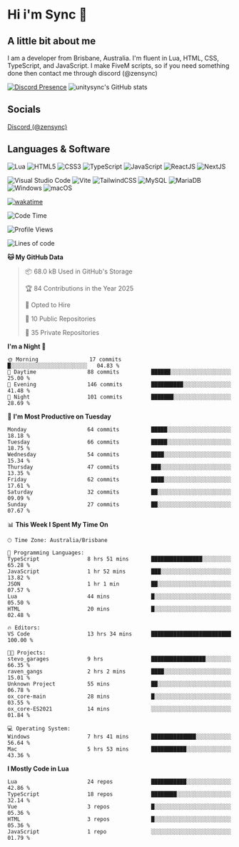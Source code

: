 # Hi i'm Sync 👋

## A little bit about me
I am a developer from Brisbane, Australia. I'm fluent in Lua, HTML, CSS, TypeScript, and JavaScript. I make FiveM scripts, so if you need something done then contact me through discord (@zensync)

[![Discord Presence](https://lanyard.cnrad.dev/api/265742868587479050)](https://discord.com/users/265742868587479050)
![unitysync's GitHub stats](https://github-readme-stats.vercel.app/api?username=unitysync&show_icons=true&theme=ambient_gradient)

## Socials
<p><a href="https://discord.com/users/265742868587479050">Discord (@zensync)</a></p>

## Languages & Software
![Lua](https://img.shields.io/badge/lua-%232C2D72.svg?style=for-the-badge&logo=lua&logoColor=white) ![HTML5](https://img.shields.io/badge/html5-%23E34F26.svg?style=for-the-badge&logo=html5&logoColor=white) ![CSS3](https://img.shields.io/badge/css3-%231572B6.svg?style=for-the-badge&logo=css3&logoColor=white) ![TypeScript](https://img.shields.io/badge/TypeScript-3178C6?logo=typescript&logoColor=fff&style=for-the-badge) ![JavaScript](https://img.shields.io/badge/javascript-%23323330.svg?style=for-the-badge&logo=javascript&logoColor=%23F7DF1E) ![ReactJS](https://shields.io/badge/react-black?logo=react&style=for-the-badge) ![NextJS](https://img.shields.io/badge/next.js-000000?style=for-the-badge&logo=nextdotjs&logoColor=white)

![Visual Studio Code](https://custom-icon-badges.demolab.com/badge/Visual%20Studio%20Code-0078d7.svg?logo=vsc&logoColor=white&style=for-the-badge) ![Vite](https://img.shields.io/badge/Vite-646CFF?style=for-the-badge&logo=Vite&logoColor=white) ![TailwindCSS](https://img.shields.io/badge/tailwindcss-%2338B2AC.svg?style=for-the-badge&logo=tailwind-css&logoColor=white) ![MySQL](https://img.shields.io/badge/MySQL-4479A1?style=for-the-badge&logo=mysql&logoColor=white) ![MariaDB](https://img.shields.io/badge/MariaDB-003545?style=for-the-badge&logo=mariadb&logoColor=white) ![Windows](https://custom-icon-badges.demolab.com/badge/Windows-0078D6?logo=windows11&logoColor=white&style=for-the-badge) ![macOS](https://img.shields.io/badge/macOS-000000?logo=apple&logoColor=F0F0F0&style=for-the-badge)

[![wakatime](https://wakatime.com/badge/user/018c590e-972a-4f9d-bbc0-f77a1b8e8227.svg?style=for-the-badge)](https://wakatime.com/@unitysync)

<!--START_SECTION:waka-->
![Code Time](http://img.shields.io/badge/Code%20Time-361%20hrs%2036%20mins-blue)

![Profile Views](http://img.shields.io/badge/Profile%20Views-5-blue)

![Lines of code](https://img.shields.io/badge/From%20Hello%20World%20I%27ve%20Written-377.8%20thousand%20lines%20of%20code-blue)

**🐱 My GitHub Data** 

> 📦 68.0 kB Used in GitHub's Storage 
 > 
> 🏆 84 Contributions in the Year 2025
 > 
> 💼 Opted to Hire
 > 
> 📜 10 Public Repositories 
 > 
> 🔑 35 Private Repositories 
 > 
**I'm a Night 🦉** 

```text
🌞 Morning                17 commits          █░░░░░░░░░░░░░░░░░░░░░░░░   04.83 % 
🌆 Daytime                88 commits          ██████░░░░░░░░░░░░░░░░░░░   25.00 % 
🌃 Evening                146 commits         ██████████░░░░░░░░░░░░░░░   41.48 % 
🌙 Night                  101 commits         ███████░░░░░░░░░░░░░░░░░░   28.69 % 
```
📅 **I'm Most Productive on Tuesday** 

```text
Monday                   64 commits          █████░░░░░░░░░░░░░░░░░░░░   18.18 % 
Tuesday                  66 commits          █████░░░░░░░░░░░░░░░░░░░░   18.75 % 
Wednesday                54 commits          ████░░░░░░░░░░░░░░░░░░░░░   15.34 % 
Thursday                 47 commits          ███░░░░░░░░░░░░░░░░░░░░░░   13.35 % 
Friday                   62 commits          ████░░░░░░░░░░░░░░░░░░░░░   17.61 % 
Saturday                 32 commits          ██░░░░░░░░░░░░░░░░░░░░░░░   09.09 % 
Sunday                   27 commits          ██░░░░░░░░░░░░░░░░░░░░░░░   07.67 % 
```


📊 **This Week I Spent My Time On** 

```text
🕑︎ Time Zone: Australia/Brisbane

💬 Programming Languages: 
TypeScript               8 hrs 51 mins       ████████████████░░░░░░░░░   65.28 % 
JavaScript               1 hr 52 mins        ███░░░░░░░░░░░░░░░░░░░░░░   13.82 % 
JSON                     1 hr 1 min          ██░░░░░░░░░░░░░░░░░░░░░░░   07.57 % 
Lua                      44 mins             █░░░░░░░░░░░░░░░░░░░░░░░░   05.50 % 
HTML                     20 mins             █░░░░░░░░░░░░░░░░░░░░░░░░   02.48 % 

🔥 Editors: 
VS Code                  13 hrs 34 mins      █████████████████████████   100.00 % 

🐱‍💻 Projects: 
stevo_garages            9 hrs               █████████████████░░░░░░░░   66.35 % 
raven_gangs              2 hrs 2 mins        ████░░░░░░░░░░░░░░░░░░░░░   15.01 % 
Unknown Project          55 mins             ██░░░░░░░░░░░░░░░░░░░░░░░   06.78 % 
ox_core-main             28 mins             █░░░░░░░░░░░░░░░░░░░░░░░░   03.55 % 
ox_core-ES2021           14 mins             ░░░░░░░░░░░░░░░░░░░░░░░░░   01.84 % 

💻 Operating System: 
Windows                  7 hrs 41 mins       ██████████████░░░░░░░░░░░   56.64 % 
Mac                      5 hrs 53 mins       ███████████░░░░░░░░░░░░░░   43.36 % 
```

**I Mostly Code in Lua** 

```text
Lua                      24 repos            ███████████░░░░░░░░░░░░░░   42.86 % 
TypeScript               18 repos            ████████░░░░░░░░░░░░░░░░░   32.14 % 
Vue                      3 repos             █░░░░░░░░░░░░░░░░░░░░░░░░   05.36 % 
HTML                     3 repos             █░░░░░░░░░░░░░░░░░░░░░░░░   05.36 % 
JavaScript               1 repo              ░░░░░░░░░░░░░░░░░░░░░░░░░   01.79 % 
```




<!--END_SECTION:waka-->
